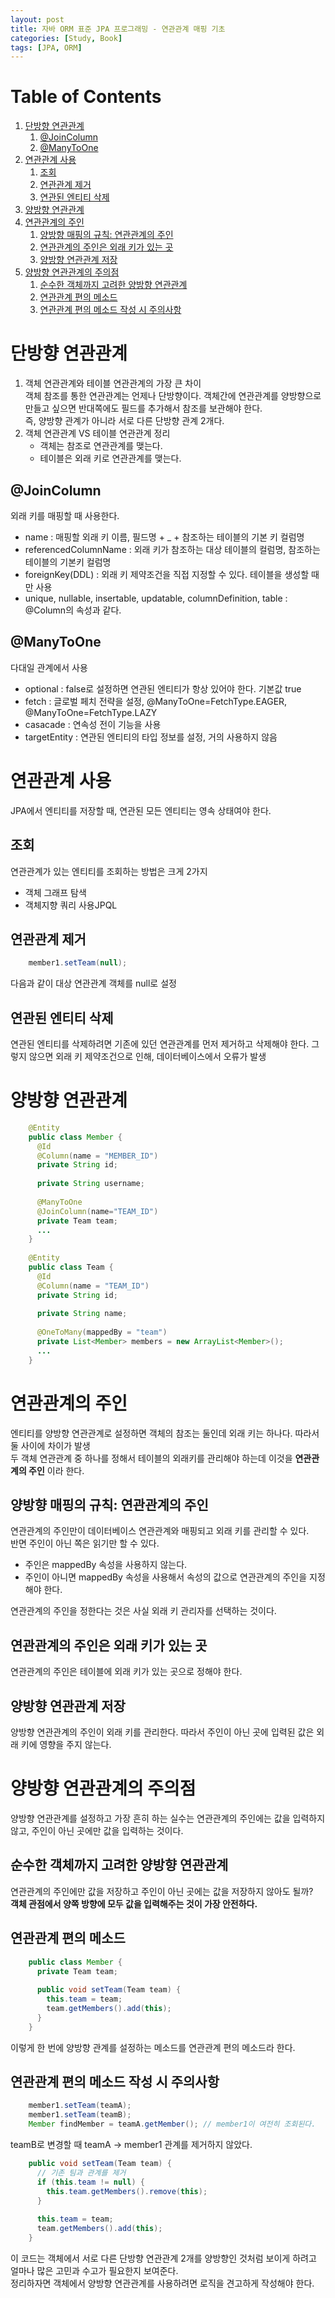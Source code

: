 ```yaml
---
layout: post
title: 자바 ORM 표준 JPA 프로그래밍 - 연관관계 매핑 기초
categories: [Study, Book]
tags: [JPA, ORM]
---
```


# Table of Contents

1.  [단방향 연관관계](#orge7f7c9f)
    1.  [@JoinColumn](#org75cbf5a)
    2.  [@ManyToOne](#orgd887811)
2.  [연관관계 사용](#orgb446cac)
    1.  [조회](#orga84bd55)
    2.  [연관관계 제거](#orge165166)
    3.  [연관된 엔티티 삭제](#org15bc94d)
3.  [양방향 연관관계](#org1088737)
4.  [연관관계의 주인](#org5f3b9d3)
    1.  [양방향 매핑의 규칙: 연관관계의 주인](#org4e1b46d)
    2.  [연관관계의 주인은 외래 키가 있는 곳](#orgc84e4a6)
    3.  [양방향 연관관계 저장](#org5cba78d)
5.  [양방향 연관관계의 주의점](#orgec741cd)
    1.  [순수한 객체까지 고려한 양방향 연관관계](#orga0eb7ce)
    2.  [연관관계 편의 메소드](#org6c6ee33)
    3.  [연관관계 편의 메소드 작성 시 주의사항](#orgabd8d06)


<a id="orge7f7c9f"></a>

# 단방향 연관관계

1.  객체 연관관계와 테이블 연관관계의 가장 큰 차이  
    객체 참조를 통한 연관관계는 언제나 단방향이다. 객체간에 연관관계를 양방향으로 만들고 싶으면 반대쪽에도 필드를 추가해서 참조를 보관해야 한다.  
    즉, 양방향 관계가 아니라 서로 다른 단방향 관계 2개다.
2.  객체 연관관계 VS 테이블 연관관계 정리  
    -   객체는 참조로 연관관계를 맺는다.
    -   테이블은 외래 키로 연관관계를 맺는다.


<a id="org75cbf5a"></a>

## @JoinColumn

외래 키를 매핑할 때 사용한다.  

-   name : 매핑할 외래 키 이름, 필드명 + \_ + 참조하는 테이블의 기본 키 컬럼명
-   referencedColumnName : 외래 키가 참조하는 대상 테이블의 컬럼명, 참조하는 테이블의 기본키 컬럼명
-   foreignKey(DDL) : 외래 키 제약조건을 직접 지정할 수 있다. 테이블을 생성할 때만 사용
-   unique, nullable, insertable, updatable, columnDefinition, table : @Column의 속성과 같다.


<a id="orgd887811"></a>

## @ManyToOne

다대일 관계에서 사용  

-   optional : false로 설정하면 연관된 엔티티가 항상 있어야 한다. 기본값 true
-   fetch : 글로벌 페치 전략을 설정, @ManyToOne=FetchType.EAGER, @ManyToOne=FetchType.LAZY
-   casacade : 연속성 전이 기능을 사용
-   targetEntity : 연관된 엔티티의 타입 정보를 설정, 거의 사용하지 않음


<a id="orgb446cac"></a>

# 연관관계 사용

JPA에서 엔티티를 저장할 때, 연관된 모든 엔티티는 영속 상태여야 한다.  


<a id="orga84bd55"></a>

## 조회

연관관계가 있는 엔티티를 조회하는 방법은 크게 2가지  

-   객체 그래프 탐색
-   객체지향 쿼리 사용JPQL


<a id="orge165166"></a>

## 연관관계 제거
```java
    member1.setTeam(null);
```
다음과 같이 대상 연관관계 객체를 null로 설정  


<a id="org15bc94d"></a>

## 연관된 엔티티 삭제

연관된 엔티티를 삭제하려면 기존에 있던 연관관계를 먼저 제거하고 삭제해야 한다. 그렇지 않으면 외래 키 제약조건으로 인해, 데이터베이스에서 오류가 발생  


<a id="org1088737"></a>

# 양방향 연관관계
```java
    @Entity
    public class Member {
      @Id
      @Column(name = "MEMBER_ID")
      private String id;
    
      private String username;
    
      @ManyToOne
      @JoinColumn(name="TEAM_ID")
      private Team team;
      ...
    }
    
    @Entity
    public class Team {
      @Id
      @Column(name = "TEAM_ID")
      private String id;
    
      private String name;
    
      @OneToMany(mappedBy = "team")
      private List<Member> members = new ArrayList<Member>();
      ...
    }

```
<a id="org5f3b9d3"></a>

# 연관관계의 주인

엔티티를 양방향 연관관계로 설정하면 객체의 참조는 둘인데 외래 키는 하나다. 따라서 둘 사이에 차이가 발생  
두 객체 연관관계 중 하나를 정해서 테이블의 외래키를 관리해야 하는데 이것을 **연관관계의 주인** 이라 한다.  


<a id="org4e1b46d"></a>

## 양방향 매핑의 규칙: 연관관계의 주인

연관관계의 주인만이 데이터베이스 연관관계와 매핑되고 외래 키를 관리할 수 있다.  
반면 주인이 아닌 쪽은 읽기만 할 수 있다.  

-   주인은 mappedBy 속성을 사용하지 않는다.
-   주인이 아니면 mappedBy 속성을 사용해서 속성의 값으로 연관관계의 주인을 지정해야 한다.

연관관계의 주인을 정한다는 것은 사실 외래 키 관리자를 선택하는 것이다.  


<a id="orgc84e4a6"></a>

## 연관관계의 주인은 외래 키가 있는 곳

연관관계의 주인은 테이블에 외래 키가 있는 곳으로 정해야 한다.  


<a id="org5cba78d"></a>

## 양방향 연관관계 저장

양방향 연관관계의 주인이 외래 키를 관리한다. 따라서 주인이 아닌 곳에 입력된 값은 외래 키에 영향을 주지 않는다.  


<a id="orgec741cd"></a>

# 양방향 연관관계의 주의점

양방향 연관관계를 설정하고 가장 흔히 하는 실수는 연관관계의 주인에는 값을 입력하지 않고, 주인이 아닌 곳에만 값을 입력하는 것이다.  


<a id="orga0eb7ce"></a>

## 순수한 객체까지 고려한 양방향 연관관계

연관관계의 주인에만 값을 저장하고 주인이 아닌 곳에는 값을 저장하지 않아도 될까?  
**객체 관점에서 양쪽 방향에 모두 값을 입력해주는 것이 가장 안전하다.**  


<a id="org6c6ee33"></a>

## 연관관계 편의 메소드
```java
    public class Member {
      private Team team;
    
      public void setTeam(Team team) {
        this.team = team;
        team.getMembers().add(this);
      }
    }
```
이렇게 한 번에 양방향 관계를 설정하는 메소드를 연관관계 편의 메소드라 한다.  


<a id="orgabd8d06"></a>

## 연관관계 편의 메소드 작성 시 주의사항
```java
    member1.setTeam(teamA);
    member1.setTeam(teamB);
    Member findMember = teamA.getMember(); // member1이 여전히 조회된다.
```

teamB로 변경할 때 teamA -> member1 관계를 제거하지 않았다.  

```java
    public void setTeam(Team team) {
      // 기존 팀과 관계를 제거
      if (this.team != null) {
        this.team.getMembers().remove(this);
      }
    
      this.team = team;
      team.getMembers().add(this);
    }
```

이 코드는 객체에서 서로 다른 단방향 연관관계 2개를 양방향인 것처럼 보이게 하려고 얼마나 많은 고민과 수고가 필요한지 보여준다.  
정리하자면 객체에서 양방향 연관관계를 사용하려면 로직을 견고하게 작성해야 한다.

